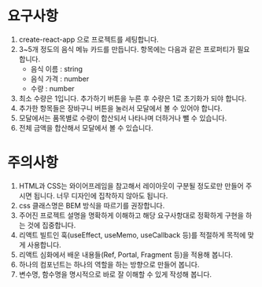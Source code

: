 # 요구사항

1. create-react-app 으로 프로젝트를 세팅합니다.
2. 3~5개 정도의 음식 메뉴 카드를 만듭니다. 항목에는 다음과 같은 프로퍼티가 필요합니다.
    - 음식 이름 : string
    - 음식 가격 : number
    - 수량 : number
3. 최소 수량은 1입니다. 추가하기 버튼을 누른 후 수량은 1로 초기화가 되야 합니다.
4. 추가한 항목들은 장바구니 버튼을 눌러서 모달에서 볼 수 있어야 합니다.
5. 모달에서는 품목별로 수량이 합산되서 나타나며 더하거나 뺄 수 있습니다.
6. 전체 금액을 합산해서 모달에서 볼 수 있습니다.

# 주의사항

1. HTML과 CSS는 와이어프레임을 참고해서 레이아웃이 구분될 정도로만 만들어 주시면 됩니다. 너무 디자인에 집착하지 않아도 됩니다.
2. css 클래스명은 BEM 방식을 따르기를 권장합니다.
3. 주어진 프로젝트 설명을 명확하게 이해하고 해당 요구사항대로 정확하게 구현을 하는 것에 집중합니다.
4. 리액트 빌트인 훅(useEffect, useMemo, useCallback 등)를 적절하게 목적에 맞게 사용합니다.
5. 리액트 심화에서 배운 내용들(Ref, Portal, Fragment 등)을 적용해 봅니다.
6. 하나의 컴포넌트는 하나의 역할을 하는 방향으로 만들어 봅니다.
7. 변수명, 함수명을 명시적으로 바로 잘 이해할 수 있게 작성해 봅니다.
